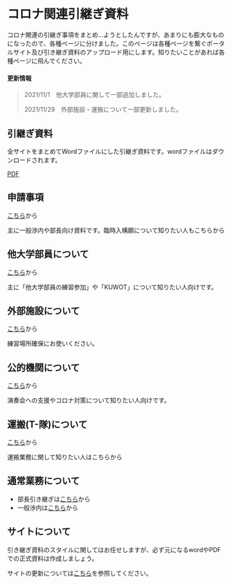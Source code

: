 # コロナ関連引継ぎ資料

コロナ関連の引継ぎ事項をまとめ…ようとしたんですが、あまりにも膨大なものになったので、各種ページに分けました。このページは各種ページを繋ぐポータルサイト及び引き継ぎ資料のアップロード用にします。知りたいことがあれば各種ページに飛んでください。

#### 更新情報

> 2021/11/1　他大学部員に関して一部追加しました。
>
> 2021/11/29　外部施設・運搬について一部更新しました。

## 引継ぎ資料

全サイトをまとめてWordファイルにした引継ぎ資料です。wordファイルはダウンロードされます。

[PDF](https://kuwo-git.github.io/covid/covid19_merged.pdf)

## 申請事項

[こちら](https://kuwo-git.github.io/covid/%E7%94%B3%E8%AB%8B%E4%BA%8B%E9%A0%85/shinsei.html)から

主に一般渉内や部長向け資料です。臨時入構願について知りたい人もこちらから

## 他大学部員について

[こちら](https://kuwo-git.github.io/covid/%E4%BB%96%E5%A4%A7%E5%AD%A6%E9%83%A8%E5%93%A1%E3%81%AB%E3%81%A4%E3%81%84%E3%81%A6/tadai.html)から

主に「他大学部員の練習参加」や「KUWOT」について知りたい人向けです。

## 外部施設について

[こちら](https://kuwo-git.github.io/covid/%E5%A4%96%E9%83%A8%E6%96%BD%E8%A8%AD/gaibu.html)から

練習場所確保にお使いください。

## 公的機関について

[こちら](https://kuwo-git.github.io/covid/%E5%85%AC%E7%9A%84%E6%A9%9F%E9%96%A2/%E5%85%AC%E7%9A%84%E6%A9%9F%E9%96%A2%E3%81%AB%E3%81%A4%E3%81%84%E3%81%A6.html)から

演奏会への支援やコロナ対策について知りたい人向けです。

## 運搬(T-隊)について

[こちら](https://kuwo-git.github.io/Transport/)から

運搬業務に関して知りたい人はこちらから

## 通常業務について

- 部長引き継ぎは[こちら](https://kuwo-git.github.io/captain/)から
- 一般渉内は[こちら](https://kuwo-git.github.io/secretary/)から

## サイトについて

引き継ぎ資料のスタイルに関してはお任せしますが、必ず元になるwordやPDFでの正式資料は作成しましょう。

サイトの更新については[こちら](https://kuwo-git.github.io/How-to-use-git/)を参照してください。
